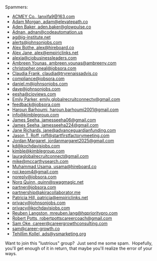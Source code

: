 Spammers:
- [ACMEY Co., lanxifa9@163.com](mailto:lanxifa9@163.com)
- [Adam Morgan, adam@elevatepath.co](mailto:adam@elevatepath.co)
- [Aden Baker, aden.baker@glowpulse.co](mailto:aden.baker@glowpulse.co)
- [Adnan, adnan@codeautomation.us](mailto:adnan@codeautomation.us)
- [ag@ig-institute.net](mailto:ag@ig-institute.net)
- [alerts@johnsonjobs.com](mailto:alerts@johnsonjobs.com)
- [Alex Bothe, alex@hireboard.co](mailto:alex@hireboard.co)
- [Alex Jane, alex@empiriclinks.net](mailto:alex@empiriclinks.net)
- [alexia@ciobusinessleaders.com](mailto:alexia@ciobusinessleaders.com)
- [Ambreen Younas, ambreen.younas@ambreeny.com](mailto:ambreen.younas@ambreeny.com)
- [christopher.oneal@jobsora.com](mailto:christopher.oneal@jobsora.com)
- [Claudia Frank, claudia@tryrenaissadvis.co](mailto:claudia@tryrenaissadvis.co)
- [compliance@jobsora.com](mailto:compliance@jobsora.com)
- [daniel.m@johnsonjobs.com](mailto:daniel.m@johnsonjobs.com)
- [dave@johnsonjobs.com](mailto:dave@johnsonjobs.com)
- [eesha@cioviews.com](mailto:eesha@cioviews.com)
- [Emily Parker, emily.globalrecruitconnecty@gmail.com](mailto:emily.globalrecruitconnecty@gmail.com)
- [feedback@jobsora.com](mailto:feedback@jobsora.com)
- [Haroun Barhoumi, haroun.barhoumi2001@gmail.com](mailto:haroun.barhoumi2001@gmail.com)
- [info@kimblegroup.com](mailto:info@kimblegroup.com)
- [James Seeha, jamesseeha06@gmail.com](mailto:jamesseeha06@gmail.com)
- [James Seeha, jamesseeha224@gmail.com](mailto:jamesseeha224@gmail.com)
- [Jane Richards, jane@advanceguardianfunding.com](mailto:jane@advanceguardianfunding.com)
- [Jason T. Roff, roff@startfirstfactorymeeting.com](mailto:roff@startfirstfactorymeeting.com)
- [Jordan Margaret, jordanmargaret2025@gmail.com](mailto:jordanmargaret2025@gmail.com)
- [kd@kochdavisjobs.com](mailto:kd@kochdavisjobs.com)
- [kimble@kimblegroup.com](mailto:kimble@kimblegroup.com)
- [lauraglobalrecruitconnect@gmail.com](mailto:lauraglobalrecruitconnect@gmail.com)
- [mike@mccarthysearch.com](mailto:mike@mccarthysearch.com)
- [Muhammad Usama, usama@hireboard.co](mailto:usama@hireboard.co)
- [noi.keom4@gmail.com](mailto:noi.keom4@gmail.com)
- [noreply@jobsora.com](mailto:noreply@jobsora.com)
- [Norq Quinn, quinn@swagmagic.net](mailto:nora.quinn@swagmagic.net)
- [partner@jobsora.com](mailto:partner@jobsora.com)
- [partnership@akiracollaborator.me](mailto:partnership@akiracollaborator.me)
- [Patricia Hill, patricia@empiriclinks.net](mailto:patricia@empiriclinks.net)
- [privacy@johnsonjobs.com](mailto:privacy@johnsonjobs.com)
- [privacy@kochdavisjobs.com](mailto:privacy@kochdavisjobs.com)
- [Reuben Langston, mreuben.lang@hqprioritypro.com](mailto:mreuben.lang@hqprioritypro.com)
- [Robert Potts, robertpottscareercoach@gmail.com](mailto:robertpottscareercoach@gmail.com)
- [Sam Oke, career@careergrowthconsulting.com](mailto:career@careergrowthconsulting.com)
- [sam@career-growth.co](mailto:sam@career-growth.co)
- [Tehillim Kollel, ads@ysmarketing.org](mailto:ads@ysmarketing.org)

Want to join this "lustrious" group?&nbsp;
Just send me some spam.&nbsp;
Hopefully, you'll get enough of it in return,
that maybe you'll realize the error of your ways.
